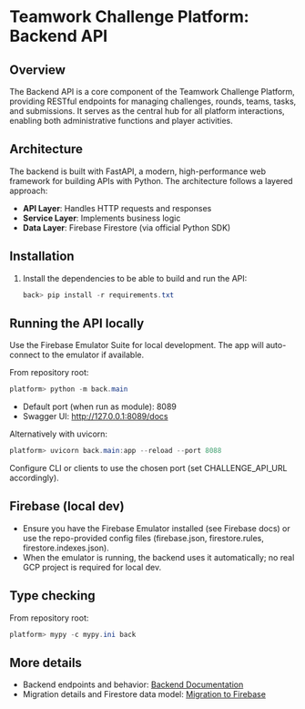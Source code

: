 # Teamwork Challenge Platform: Backend API

## Overview

The Backend API is a core component of the Teamwork Challenge Platform, providing RESTful endpoints for managing challenges, rounds, teams, tasks, and submissions. It serves as the central hub for all platform interactions, enabling both administrative functions and player activities.

## Architecture

The backend is built with FastAPI, a modern, high-performance web framework for building APIs with Python. The architecture follows a layered approach:

- **API Layer**: Handles HTTP requests and responses
- **Service Layer**: Implements business logic
- **Data Layer**: Firebase Firestore (via official Python SDK)

## Installation

1. Install the dependencies to be able to build and run the API:
   ```powershell
   back> pip install -r requirements.txt
   ```

## Running the API locally

Use the Firebase Emulator Suite for local development. The app will auto-connect to the emulator if available.

From repository root:

```powershell
platform> python -m back.main
```

- Default port (when run as module): 8089
- Swagger UI: http://127.0.0.1:8089/docs

Alternatively with uvicorn:

```powershell
platform> uvicorn back.main:app --reload --port 8088
```

Configure CLI or clients to use the chosen port (set CHALLENGE_API_URL accordingly).

## Firebase (local dev)

- Ensure you have the Firebase Emulator installed (see Firebase docs) or use the repo-provided config files (firebase.json, firestore.rules, firestore.indexes.json).
- When the emulator is running, the backend uses it automatically; no real GCP project is required for local dev.

## Type checking

From repository root:

```powershell
platform> mypy -c mypy.ini back
```

## More details

- Backend endpoints and behavior: [Backend Documentation](../docs/3-Backend.md)
- Migration details and Firestore data model: [Migration to Firebase](../docs/6-Migration-to-Firebase.md)
